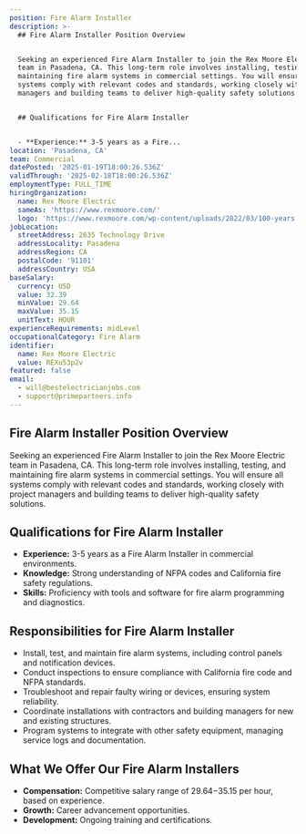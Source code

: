 ```yaml
---
position: Fire Alarm Installer
description: >-
  ## Fire Alarm Installer Position Overview


  Seeking an experienced Fire Alarm Installer to join the Rex Moore Electric
  team in Pasadena, CA. This long-term role involves installing, testing, and
  maintaining fire alarm systems in commercial settings. You will ensure all
  systems comply with relevant codes and standards, working closely with project
  managers and building teams to deliver high-quality safety solutions.


  ## Qualifications for Fire Alarm Installer


  - **Experience:** 3-5 years as a Fire...
location: 'Pasadena, CA'
team: Commercial
datePosted: '2025-01-19T18:00:26.536Z'
validThrough: '2025-02-18T18:00:26.536Z'
employmentType: FULL_TIME
hiringOrganization:
  name: Rex Moore Electric
  sameAs: 'https://www.rexmoore.com/'
  logo: 'https://www.rexmoore.com/wp-content/uploads/2022/03/100-years.png'
jobLocation:
  streetAddress: 2635 Technology Drive
  addressLocality: Pasadena
  addressRegion: CA
  postalCode: '91101'
  addressCountry: USA
baseSalary:
  currency: USD
  value: 32.39
  minValue: 29.64
  maxValue: 35.15
  unitText: HOUR
experienceRequirements: midLevel
occupationalCategory: Fire Alarm
identifier:
  name: Rex Moore Electric
  value: REXu53p2v
featured: false
email:
  - will@bestelectricianjobs.com
  - support@primepartners.info
---
```




## Fire Alarm Installer Position Overview

Seeking an experienced Fire Alarm Installer to join the Rex Moore Electric team in Pasadena, CA. This long-term role involves installing, testing, and maintaining fire alarm systems in commercial settings. You will ensure all systems comply with relevant codes and standards, working closely with project managers and building teams to deliver high-quality safety solutions.

## Qualifications for Fire Alarm Installer

- **Experience:** 3-5 years as a Fire Alarm Installer in commercial environments.
- **Knowledge:** Strong understanding of NFPA codes and California fire safety regulations.
- **Skills:** Proficiency with tools and software for fire alarm programming and diagnostics.

## Responsibilities for Fire Alarm Installer

- Install, test, and maintain fire alarm systems, including control panels and notification devices.
- Conduct inspections to ensure compliance with California fire code and NFPA standards.
- Troubleshoot and repair faulty wiring or devices, ensuring system reliability.
- Coordinate installations with contractors and building managers for new and existing structures.
- Program systems to integrate with other safety equipment, managing service logs and documentation.

## What We Offer Our Fire Alarm Installers

- **Compensation:** Competitive salary range of $29.64-$35.15 per hour, based on experience.
- **Growth:** Career advancement opportunities.
- **Development:** Ongoing training and certifications.